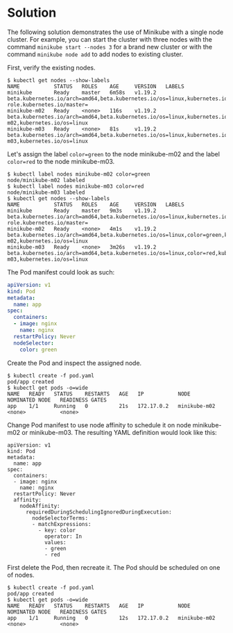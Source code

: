 # Solution

The following solution demonstrates the use of Minikube with a single node cluster. For example, you can start the cluster with three nodes with the command `minikube start --nodes 3` for a brand new cluster or with the command `minikube node add` to add nodes to existing cluster.

First, verify the existing nodes.

```
$ kubectl get nodes --show-labels
NAME           STATUS   ROLES    AGE     VERSION   LABELS
minikube       Ready    master   6m58s   v1.19.2   beta.kubernetes.io/arch=amd64,beta.kubernetes.io/os=linux,kubernetes.io/arch=amd64,kubernetes.io/hostname=minikube,kubernetes.io/os=linux,minikube.k8s.io/commit=b09ee50ec047410326a85435f4d99026f9c4f5c4,minikube.k8s.io/name=minikube,minikube.k8s.io/updated_at=2021_01_07T17_20_48_0700,minikube.k8s.io/version=v1.14.0,node-role.kubernetes.io/master=
minikube-m02   Ready    <none>   116s    v1.19.2   beta.kubernetes.io/arch=amd64,beta.kubernetes.io/os=linux,kubernetes.io/arch=amd64,kubernetes.io/hostname=minikube-m02,kubernetes.io/os=linux
minikube-m03   Ready    <none>   81s     v1.19.2   beta.kubernetes.io/arch=amd64,beta.kubernetes.io/os=linux,kubernetes.io/arch=amd64,kubernetes.io/hostname=minikube-m03,kubernetes.io/os=linux
```

Let's assign the label `color=green` to the node minikube-m02 and the label `color=red` to the node minikube-m03.

```
$ kubectl label nodes minikube-m02 color=green
node/minikube-m02 labeled
$ kubectl label nodes minikube-m03 color=red
node/minikube-m03 labeled
$ kubectl get nodes --show-labels
NAME           STATUS   ROLES    AGE     VERSION   LABELS
minikube       Ready    master   9m3s    v1.19.2   beta.kubernetes.io/arch=amd64,beta.kubernetes.io/os=linux,kubernetes.io/arch=amd64,kubernetes.io/hostname=minikube,kubernetes.io/os=linux,minikube.k8s.io/commit=b09ee50ec047410326a85435f4d99026f9c4f5c4,minikube.k8s.io/name=minikube,minikube.k8s.io/updated_at=2021_01_07T17_20_48_0700,minikube.k8s.io/version=v1.14.0,node-role.kubernetes.io/master=
minikube-m02   Ready    <none>   4m1s    v1.19.2   beta.kubernetes.io/arch=amd64,beta.kubernetes.io/os=linux,color=green,kubernetes.io/arch=amd64,kubernetes.io/hostname=minikube-m02,kubernetes.io/os=linux
minikube-m03   Ready    <none>   3m26s   v1.19.2   beta.kubernetes.io/arch=amd64,beta.kubernetes.io/os=linux,color=red,kubernetes.io/arch=amd64,kubernetes.io/hostname=minikube-m03,kubernetes.io/os=linux
```

The Pod manifest could look as such:

```yaml
apiVersion: v1
kind: Pod
metadata:
  name: app
spec:
  containers:
  - image: nginx
    name: nginx
  restartPolicy: Never
  nodeSelector:
    color: green
```

Create the Pod and inspect the assigned node.

```
$ kubectl create -f pod.yaml
pod/app created
$ kubectl get pods -o=wide
NAME   READY   STATUS    RESTARTS   AGE   IP           NODE           NOMINATED NODE   READINESS GATES
app    1/1     Running   0          21s   172.17.0.2   minikube-m02   <none>           <none>
```

Change Pod manifest to use node affinity to schedule it on node minikube-m02 or minikube-m03. The resulting YAML definition would look like this:

```
apiVersion: v1
kind: Pod
metadata:
  name: app
spec:
  containers:
  - image: nginx
    name: nginx
  restartPolicy: Never
  affinity:
    nodeAffinity:
      requiredDuringSchedulingIgnoredDuringExecution:
        nodeSelectorTerms:
        - matchExpressions:
          - key: color
            operator: In
            values:
            - green
            - red
```

First delete the Pod, then recreate it. The Pod should be scheduled on one of nodes.

```
$ kubectl create -f pod.yaml
pod/app created
$ kubectl get pods -o=wide
NAME   READY   STATUS    RESTARTS   AGE   IP           NODE           NOMINATED NODE   READINESS GATES
app    1/1     Running   0          12s   172.17.0.2   minikube-m02   <none>           <none>
```